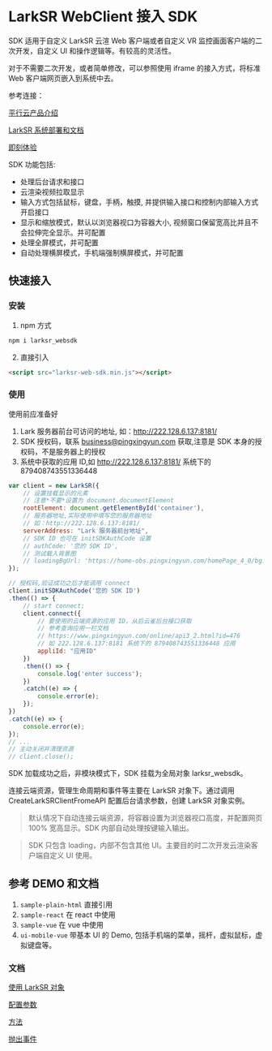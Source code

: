# LarkSR WebClient 接入 SDK

SDK 适用于自定义 LarkSR 云渲 Web 客户端或者自定义 VR 监控画面客户端的二次开发，自定义 UI 和操作逻辑等。有较高的灵活性。

对于不需要二次开发，或者简单修改，可以参照使用 iframe 的接入方式，将标准 Web 客户端网页嵌入到系统中去。

参考连接：

[平行云产品介绍](https://www.pingxingyun.com/index.html)

[LarkSR 系统部署和文档](https://www.pingxingyun.com/devCenter.html)

[即刻体验](https://www.pingxingyun.com/experience/experience.html)

SDK 功能包括:

* 处理后台请求和接口
* 云渲染视频拉取显示
* 输入方式包括鼠标，键盘，手柄，触摸, 并提供输入接口和控制内部输入方式开启接口
* 显示和缩放模式，默认以浏览器视口为容器大小, 视频窗口保留宽高比并且不会拉伸完全显示。并可配置
* 处理全屏模式，并可配置
* 自动处理横屏模式，手机端强制横屏模式，并可配置

## 快速接入

### 安装

1. npm 方式

```cmd
npm i larksr_websdk
```

2. 直接引入

```html
<script src="larksr-web-sdk.min.js"></script>
```

### 使用

使用前应准备好

1. Lark 服务器前台可访问的地址, 如：http://222.128.6.137:8181/
2. SDK 授权码，联系 business@pingxingyun.com 获取,注意是 SDK 本身的授权码，不是服务器上的授权
3. 系统中获取的应用 ID,如 http://222.128.6.137:8181/ 系统下的 879408743551336448

```javascript
var client = new LarkSR({ 
    // 设置挂载显示的元素
    // 注意*不要*设置为 document.documentElement
    rootElement: document.getElementById('container'),
    // 服务器地址,实际使用中填写您的服务器地址
    // 如：http://222.128.6.137:8181/
    serverAddress: "Lark 服务器前台地址",
    // SDK ID 也可在 initSDKAuthCode 设置
    // authCode: '您的 SDK ID',
    // 测试载入背景图
    // loadingBgUrl: 'https://home-obs.pingxingyun.com/homePage_4_0/bg.jpg',
});

// 授权码,验证成功之后才能调用 connect
client.initSDKAuthCode('您的 SDK ID')
.then(() => {
    // start connect;
    client.connect({
        // 要使用的云端资源的应用 ID，从后云雀后台接口获取
        // 参考查询应用一栏文档
        // https://www.pingxingyun.com/online/api3_2.html?id=476
        // 如 222.128.6.137:8181 系统下的 879408743551336448 应用
        appliId: "应用ID"
    })
    .then(() => {
        console.log('enter success');
    })
    .catch((e) => {
        console.error(e);
    }); 
})
.catch((e) => {
    console.error(e);
});
// ...
// 主动关闭并清理资源
// client.close();
```

SDK 加载成功之后，非模块模式下，SDK 挂载为全局对象 larksr_websdk。

连接云端资源，管理生命周期和事件等主要在 LarkSR 对象下。通过调用 CreateLarkSRClientFromeAPI 配置后台请求参数，创建 LarkSR 对象实例。

> 默认情况下自动连接云端资源，将容器设置为浏览器视口高度，并配置网页 100% 宽高显示。SDK 内部自动处理按键输入输出。

> SDK 只包含 loading，内部不包含其他 UI。主要目的时二次开发云渲染客户端自定义 UI 使用。

## 参考 DEMO 和文档

1. `sample-plain-html` 直接引用
2. `sample-react` 在 react 中使用
3. `sample-vue` 在 vue 中使用
4. `ui-mobile-vue` 带基本 UI 的 Demo, 包括手机端的菜单，摇杆，虚拟鼠标，虚拟键盘等。

### 文档

[使用 LarkSR 对象](./sample-plain-html/dist/doc/index.md)

[配置参数](./sample-plain-html/dist/doc/config.md)

[方法](./sample-plain-html/dist/doc/functions.md)

[抛出事件](./sample-plain-html/dist/doc/events.md)